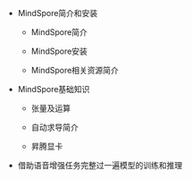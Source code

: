 * MindSpore简介和安装

    * MindSpore简介

    * MindSpore安装

    * MindSpore相关资源简介

* MindSpore基础知识

    * 张量及运算

    * 自动求导简介

    * 昇腾显卡

* 借助语音增强任务完整过一遍模型的训练和推理